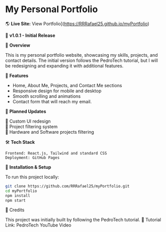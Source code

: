 # **My Personal Portfolio**

🌎 **Live Site:** View Portfolio](https://RRRafael25.github.io/myPortfolio)

🚀 **v1.0.1 - Initial Release**

🔹 **Overview**

This is my personal portfolio website, showcasing my skills, projects, and contact details. The initial version follows the PedroTech tutorial, but I will be redesigning and expanding it with additional features.

📌 **Features**

- Home, About Me, Projects, and Contact Me sections  
- Responsive design for mobile and desktop  
- Smooth scrolling and animations  
- Contact form that will reach my email.

📅 **Planned Updates**

🔹 Custom UI redesign   
🔹 Project filtering system  
🔹 Hardware and Software projects filtering 

🛠️ **Tech Stack**

    Frontend: React.js, Tailwind and standard CSS  
    Deployment: GitHub Pages

🚀 **Installation & Setup**

To run this project locally:

```bash
git clone https://github.com/RRRafael25/myPortfolio.git  
cd myPortfolio  
npm install  
npm start
```


📜 Credits

This project was initially built by following the PedroTech tutorial.
🎥 Tutorial Link: PedroTech YouTube Video
